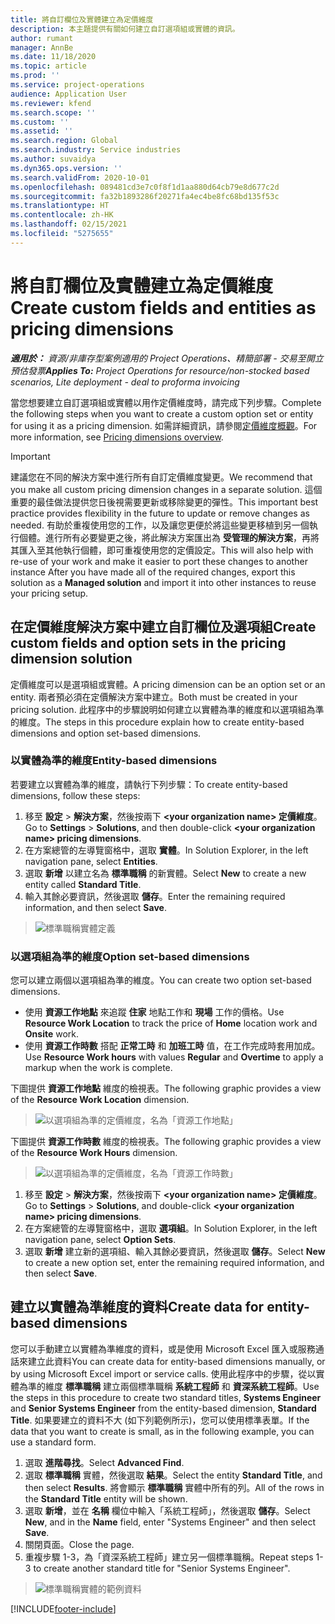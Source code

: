 ```yaml
---
title: 將自訂欄位及實體建立為定價維度
description: 本主題提供有關如何建立自訂選項組或實體的資訊。
author: rumant
manager: AnnBe
ms.date: 11/18/2020
ms.topic: article
ms.prod: ''
ms.service: project-operations
audience: Application User
ms.reviewer: kfend
ms.search.scope: ''
ms.custom: ''
ms.assetid: ''
ms.search.region: Global
ms.search.industry: Service industries
ms.author: suvaidya
ms.dyn365.ops.version: ''
ms.search.validFrom: 2020-10-01
ms.openlocfilehash: 089481cd3e7c0f8f1d1aa880d64cb79e8d677c2d
ms.sourcegitcommit: fa32b1893286f20271fa4ec4be8fc68bd135f53c
ms.translationtype: HT
ms.contentlocale: zh-HK
ms.lasthandoff: 02/15/2021
ms.locfileid: "5275655"
---
```

# <a name="create-custom-fields-and-entities-as-pricing-dimensions"></a><span data-ttu-id="a3e29-103">將自訂欄位及實體建立為定價維度</span><span class="sxs-lookup"><span data-stu-id="a3e29-103">Create custom fields and entities as pricing dimensions</span></span>

<span data-ttu-id="a3e29-104">_**適用於：** 資源/非庫存型案例適用的 Project Operations、精簡部署 - 交易至開立預估發票_</span><span class="sxs-lookup"><span data-stu-id="a3e29-104">_**Applies To:** Project Operations for resource/non-stocked based scenarios, Lite deployment - deal to proforma invoicing_</span></span>

<span data-ttu-id="a3e29-105">當您想要建立自訂選項組或實體以用作定價維度時，請完成下列步驟。</span><span class="sxs-lookup"><span data-stu-id="a3e29-105">Complete the following steps when you want to create a custom option set or entity for using it as a pricing dimension.</span></span> <span data-ttu-id="a3e29-106">如需詳細資訊，請參閱[定價維度概觀](pricing-dimensions-overview.md)。</span><span class="sxs-lookup"><span data-stu-id="a3e29-106">For more information, see [Pricing dimensions overview](pricing-dimensions-overview.md).</span></span>  

> [!IMPORTANT]
> <span data-ttu-id="a3e29-107">建議您在不同的解決方案中進行所有自訂定價維度變更。</span><span class="sxs-lookup"><span data-stu-id="a3e29-107">We recommend that you make all custom pricing dimension changes in a separate solution.</span></span> <span data-ttu-id="a3e29-108">這個重要的最佳做法提供您日後視需要更新或移除變更的彈性。</span><span class="sxs-lookup"><span data-stu-id="a3e29-108">This important best practice provides flexibility in the future to update or remove changes as needed.</span></span> <span data-ttu-id="a3e29-109">有助於重複使用您的工作，以及讓您更便於將這些變更移植到另一個執行個體。進行所有必要變更之後，將此解決方案匯出為 **受管理的解決方案**，再將其匯入至其他執行個體，即可重複使用您的定價設定。</span><span class="sxs-lookup"><span data-stu-id="a3e29-109">This will also help with re-use of your work and make it easier to port these changes to another instance After you have made all of the required changes, export this solution as a **Managed solution** and import it into other instances to reuse your pricing setup.</span></span>

  
## <a name="create-custom-fields-and-option-sets-in-the-pricing-dimension-solution"></a><span data-ttu-id="a3e29-110">在定價維度解決方案中建立自訂欄位及選項組</span><span class="sxs-lookup"><span data-stu-id="a3e29-110">Create custom fields and option sets in the pricing dimension solution</span></span>

<span data-ttu-id="a3e29-111">定價維度可以是選項組或實體。</span><span class="sxs-lookup"><span data-stu-id="a3e29-111">A pricing dimension can be an option set or an entity.</span></span> <span data-ttu-id="a3e29-112">兩者預必須在定價解決方案中建立。</span><span class="sxs-lookup"><span data-stu-id="a3e29-112">Both must be created in your pricing solution.</span></span> <span data-ttu-id="a3e29-113">此程序中的步驟說明如何建立以實體為準的維度和以選項組為準的維度。</span><span class="sxs-lookup"><span data-stu-id="a3e29-113">The steps in this procedure explain how to create entity-based dimensions and option set-based dimensions.</span></span>

### <a name="entity-based-dimensions"></a><span data-ttu-id="a3e29-114">以實體為準的維度</span><span class="sxs-lookup"><span data-stu-id="a3e29-114">Entity-based dimensions</span></span>
<span data-ttu-id="a3e29-115">若要建立以實體為準的維度，請執行下列步驟：</span><span class="sxs-lookup"><span data-stu-id="a3e29-115">To create entity-based dimensions, follow these steps:</span></span>

1. <span data-ttu-id="a3e29-116">移至 **設定** > **解決方案**，然後按兩下 **\<your organization name> 定價維度**。</span><span class="sxs-lookup"><span data-stu-id="a3e29-116">Go to **Settings** > **Solutions**, and then double-click **\<your organization name> pricing dimensions**.</span></span>
2. <span data-ttu-id="a3e29-117">在方案總管的左導覽窗格中，選取 **實體**。</span><span class="sxs-lookup"><span data-stu-id="a3e29-117">In Solution Explorer, in the left navigation pane, select **Entities**.</span></span>
3. <span data-ttu-id="a3e29-118">選取 **新增** 以建立名為 **標準職稱** 的新實體。</span><span class="sxs-lookup"><span data-stu-id="a3e29-118">Select **New** to create a new entity called **Standard Title**.</span></span> 
4. <span data-ttu-id="a3e29-119">輸入其餘必要資訊，然後選取 **儲存**。</span><span class="sxs-lookup"><span data-stu-id="a3e29-119">Enter the remaining required information, and then select **Save**.</span></span>

> ![標準職稱實體定義](media/Standard-Title-entity-definition.png)

### <a name="option-set-based-dimensions"></a><span data-ttu-id="a3e29-121">以選項組為準的維度</span><span class="sxs-lookup"><span data-stu-id="a3e29-121">Option set-based dimensions</span></span> 
<span data-ttu-id="a3e29-122">您可以建立兩個以選項組為準的維度。</span><span class="sxs-lookup"><span data-stu-id="a3e29-122">You can create two option set-based dimensions.</span></span> 

- <span data-ttu-id="a3e29-123">使用 **資源工作地點** 來追蹤 **住家** 地點工作和 **現場** 工作的價格。</span><span class="sxs-lookup"><span data-stu-id="a3e29-123">Use **Resource Work Location** to track the price of **Home** location work and **Onsite** work.</span></span> 
- <span data-ttu-id="a3e29-124">使用 **資源工作時數** 搭配 **正常工時** 和 **加班工時** 值，在工作完成時套用加成。</span><span class="sxs-lookup"><span data-stu-id="a3e29-124">Use **Resource Work hours** with values **Regular** and **Overtime** to apply a markup when the work is complete.</span></span>

<span data-ttu-id="a3e29-125">下圖提供 **資源工作地點** 維度的檢視表。</span><span class="sxs-lookup"><span data-stu-id="a3e29-125">The following graphic provides a view of the **Resource Work Location** dimension.</span></span> 

> ![以選項組為準的定價維度，名為「資源工作地點」](media/Option-set-PD-called-Resource-Work-Location.png)

<span data-ttu-id="a3e29-127">下圖提供 **資源工作時數** 維度的檢視表。</span><span class="sxs-lookup"><span data-stu-id="a3e29-127">The following graphic provides a view of the **Resource Work Hours** dimension.</span></span> 

> ![以選項組為準的定價維度，名為「資源工作時數」](media/Option-set-PD-called-Resource-Work-Hours.png)

1. <span data-ttu-id="a3e29-129">移至 **設定** > **解決方案**，然後按兩下 **\<your organization name> 定價維度**。</span><span class="sxs-lookup"><span data-stu-id="a3e29-129">Go to **Settings** > **Solutions**, and double-click  **\<your organization name> pricing dimensions**.</span></span> 
2. <span data-ttu-id="a3e29-130">在方案總管的左導覽窗格中，選取 **選項組**。</span><span class="sxs-lookup"><span data-stu-id="a3e29-130">In Solution Explorer, in the left navigation pane, select  **Option Sets**.</span></span> 
3. <span data-ttu-id="a3e29-131">選取 **新增** 建立新的選項組、輸入其餘必要資訊，然後選取 **儲存**。</span><span class="sxs-lookup"><span data-stu-id="a3e29-131">Select **New** to create a new option set, enter the remaining required information, and then select **Save**.</span></span>

## <a name="create-data-for-entity-based-dimensions"></a><span data-ttu-id="a3e29-132">建立以實體為準維度的資料</span><span class="sxs-lookup"><span data-stu-id="a3e29-132">Create data for entity-based dimensions</span></span>

<span data-ttu-id="a3e29-133">您可以手動建立以實體為準維度的資料，或是使用 Microsoft Excel 匯入或服務通話來建立此資料</span><span class="sxs-lookup"><span data-stu-id="a3e29-133">You can create data for entity-based dimensions manually, or by using Microsoft Excel import or service calls.</span></span> <span data-ttu-id="a3e29-134">使用此程序中的步驟，從以實體為準的維度 **標準職稱** 建立兩個標準職稱 **系統工程師** 和 **資深系統工程師**。</span><span class="sxs-lookup"><span data-stu-id="a3e29-134">Use the steps in this procedure to create two standard titles, **Systems Engineer** and **Senior Systems Engineer** from the entity-based dimension, **Standard Title**.</span></span> <span data-ttu-id="a3e29-135">如果要建立的資料不大 (如下列範例所示)，您可以使用標準表單。</span><span class="sxs-lookup"><span data-stu-id="a3e29-135">If the data that you want to create is small, as in the following example, you can use a standard form.</span></span>

1. <span data-ttu-id="a3e29-136">選取 **進階尋找**。</span><span class="sxs-lookup"><span data-stu-id="a3e29-136">Select **Advanced Find**.</span></span>
2. <span data-ttu-id="a3e29-137">選取 **標準職稱** 實體，然後選取 **結果**。</span><span class="sxs-lookup"><span data-stu-id="a3e29-137">Select the entity **Standard Title**, and then select **Results**.</span></span> <span data-ttu-id="a3e29-138">將會顯示 **標準職稱** 實體中所有的列。</span><span class="sxs-lookup"><span data-stu-id="a3e29-138">All of the rows in the **Standard Title** entity will be shown.</span></span>
3. <span data-ttu-id="a3e29-139">選取 **新增**，並在 **名稱** 欄位中輸入「系統工程師」，然後選取 **儲存**。</span><span class="sxs-lookup"><span data-stu-id="a3e29-139">Select **New**, and in the **Name** field, enter "Systems Engineer" and then select **Save**.</span></span>
4. <span data-ttu-id="a3e29-140">關閉頁面。</span><span class="sxs-lookup"><span data-stu-id="a3e29-140">Close the page.</span></span> 
5. <span data-ttu-id="a3e29-141">重複步驟 1-3，為「資深系統工程師」建立另一個標準職稱。</span><span class="sxs-lookup"><span data-stu-id="a3e29-141">Repeat steps 1-3 to create another standard title for "Senior Systems Engineer".</span></span>

> ![標準職稱實體的範例資料](media/ST-data.png)


[!INCLUDE[footer-include](../includes/footer-banner.md)]